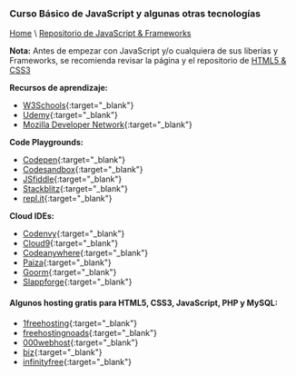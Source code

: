 
### Curso Básico de JavaScript y algunas otras tecnologías

[Home](https://profesantiago.github.io) \ [Repositorio de JavaScript & Frameworks](https://github.com/ProfeSantiago/JavaScript)

**Nota:** Antes de empezar con JavaScript y/o cualquiera de sus liberías y Frameworks, se recomienda revisar la página y el repositorio de [HTML5 & CSS3](https://profesantiago.github.io/HTMLCSS)

**Recursos de aprendizaje:**
- [W3Schools](https://www.w3schools.com/){:target="_blank"}
- [Udemy](https://www.udemy.com/){:target="_blank"}
- [Mozilla Developer Network](https://developer.mozilla.org/es/docs/Web){:target="_blank"}

**Code Playgrounds:**
- [Codepen](https://codepen.io/){:target="_blank"}
- [Codesandbox](https://codesandbox.io){:target="_blank"}
- [JSfiddle](https://jsfiddle.net/){:target="_blank"}
- [Stackblitz](https://stackblitz.com/){:target="_blank"}
- [repl.it](https://repl.it/languages){:target="_blank"}

**Cloud IDEs:**
- [Codenvy](https://codenvy.io/){:target="_blank"}
- [Cloud9](https://c9.io){:target="_blank"}
- [Codeanywhere](https://codeanywhere.com/){:target="_blank"}
- [Paiza](https://paiza.io/es){:target="_blank"}
- [Goorm](https://www.goorm.io/){:target="_blank"}
- [Slappforge](https://slappforge.com/){:target="_blank"}

#### Algunos hosting gratis para HTML5, CSS3, JavaScript, PHP y MySQL:

- [1freehosting](http://www.1freehosting.com/){:target="_blank"}
- [freehostingnoads](http://freehostingnoads.net/){:target="_blank"}
- [000webhost](https://www.000webhost.com/){:target="_blank"}
- [biz](https://www.biz.nf/){:target="_blank"}
- [infinityfree](https://infinityfree.net/){:target="_blank"}
